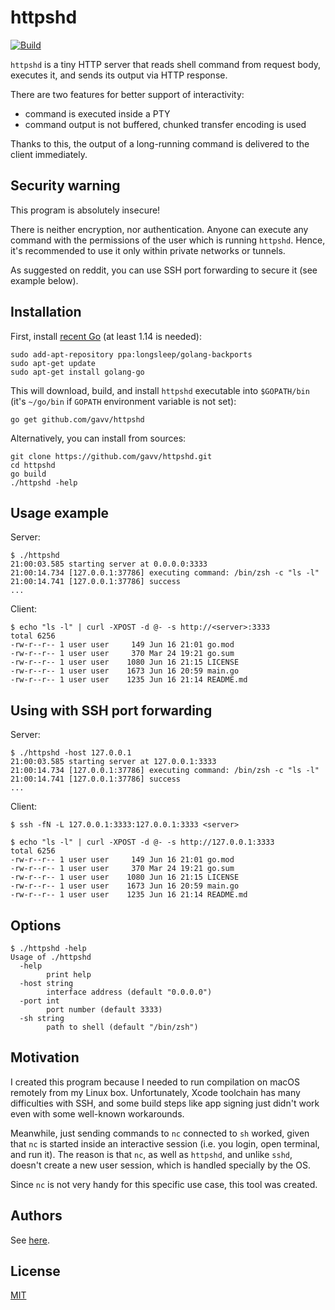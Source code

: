 # httpshd

[![Build](https://github.com/gavv/httpshd/workflows/build/badge.svg)](https://github.com/gavv/httpshd/actions)

`httpshd` is a tiny HTTP server that reads shell command from request body, executes it, and sends its output via HTTP response.

There are two features for better support of interactivity:

* command is executed inside a PTY
* command output is not buffered, chunked transfer encoding is used

Thanks to this, the output of a long-running command is delivered to the client immediately.

## Security warning

This program is absolutely insecure!

There is neither encryption, nor authentication. Anyone can execute any command with the permissions of the user which is running `httpshd`. Hence, it's recommended to use it only within private networks or tunnels.

As suggested on reddit, you can use SSH port forwarding to secure it (see example below).

## Installation

First, install [recent Go](https://github.com/golang/go/wiki/Ubuntu) (at least 1.14 is needed):

```
sudo add-apt-repository ppa:longsleep/golang-backports
sudo apt-get update
sudo apt-get install golang-go
```

This will download, build, and install `httpshd` executable into `$GOPATH/bin` (it's `~/go/bin` if `GOPATH` environment variable is not set):

```
go get github.com/gavv/httpshd
```

Alternatively, you can install from sources:

```
git clone https://github.com/gavv/httpshd.git
cd httpshd
go build
./httpshd -help
```

## Usage example

Server:

```
$ ./httpshd
21:00:03.585 starting server at 0.0.0.0:3333
21:00:14.734 [127.0.0.1:37786] executing command: /bin/zsh -c "ls -l"
21:00:14.741 [127.0.0.1:37786] success
...
```

Client:

```
$ echo "ls -l" | curl -XPOST -d @- -s http://<server>:3333
total 6256
-rw-r--r-- 1 user user     149 Jun 16 21:01 go.mod
-rw-r--r-- 1 user user     370 Mar 24 19:21 go.sum
-rw-r--r-- 1 user user    1080 Jun 16 21:15 LICENSE
-rw-r--r-- 1 user user    1673 Jun 16 20:59 main.go
-rw-r--r-- 1 user user    1235 Jun 16 21:14 README.md
```

## Using with SSH port forwarding

Server:

```
$ ./httpshd -host 127.0.0.1
21:00:03.585 starting server at 127.0.0.1:3333
21:00:14.734 [127.0.0.1:37786] executing command: /bin/zsh -c "ls -l"
21:00:14.741 [127.0.0.1:37786] success
...
```

Client:

```
$ ssh -fN -L 127.0.0.1:3333:127.0.0.1:3333 <server>

$ echo "ls -l" | curl -XPOST -d @- -s http://127.0.0.1:3333
total 6256
-rw-r--r-- 1 user user     149 Jun 16 21:01 go.mod
-rw-r--r-- 1 user user     370 Mar 24 19:21 go.sum
-rw-r--r-- 1 user user    1080 Jun 16 21:15 LICENSE
-rw-r--r-- 1 user user    1673 Jun 16 20:59 main.go
-rw-r--r-- 1 user user    1235 Jun 16 21:14 README.md
```

## Options

```
$ ./httpshd -help
Usage of ./httpshd
  -help
    	print help
  -host string
    	interface address (default "0.0.0.0")
  -port int
    	port number (default 3333)
  -sh string
    	path to shell (default "/bin/zsh")
```

## Motivation

I created this program because I needed to run compilation on macOS remotely from my Linux box. Unfortunately, Xcode toolchain has many difficulties with SSH, and some build steps like app signing just didn't work even with some well-known workarounds.

Meanwhile, just sending commands to `nc` connected to `sh` worked, given that `nc` is started inside an interaсtive session (i.e. you login, open terminal, and run it). The reason is that `nc`, as well as `httpshd`, and unlike `sshd`, doesn't create a new user session, which is handled specially by the OS.

Since `nc` is not very handy for this specific use case, this tool was created.

## Authors

See [here](https://github.com/gavv/httpshd/graphs/contributors).

## License

[MIT](LICENSE)
